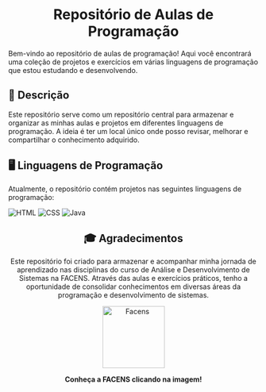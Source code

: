 <div align="center">

# Repositório de Aulas de Programação

</div>
Bem-vindo ao repositório de aulas de programação! Aqui você encontrará uma coleção de projetos e exercícios em várias linguagens de programação que estou estudando e desenvolvendo.

## 📝 Descrição

Este repositório serve como um repositório central para armazenar e organizar as minhas aulas e projetos em diferentes linguagens de programação. A ideia é ter um local único onde posso revisar, melhorar e compartilhar o conhecimento adquirido.

## 🖥️ Linguagens de Programação

Atualmente, o repositório contém projetos nas seguintes linguagens de programação:

![HTML](https://img.shields.io/badge/HTML-%23E44D26?style=for-the-badge&logo=html5&logoColor=white) 
![CSS](https://img.shields.io/badge/CSS-%231572B6?style=for-the-badge&logo=css3&logoColor=white) 
![Java](https://img.shields.io/badge/Java-%23F7DF1E?style=for-the-badge&logo=java&logoColor=white) 

<div align="center">

## 🎓 Agradecimentos

Este repositório foi criado para armazenar e acompanhar minha jornada de aprendizado nas disciplinas do curso de Análise e Desenvolvimento de Sistemas na FACENS. Através das aulas e exercícios práticos, tenho a oportunidade de consolidar conhecimentos em diversas áreas da programação e desenvolvimento de sistemas.

<div align="center">
  
<a href="https://www.facens.br">
    <img src="https://play-lh.googleusercontent.com/pRRdNn9DEIVOeasgEhceOt7EFSyLDUA3nvZ6GNahE_aBCXC-b4RXWRiolD9wAW5Ajko" alt="Facens" height="125"/>
</a>

**Conheça a FACENS clicando na imagem!**
</div>

